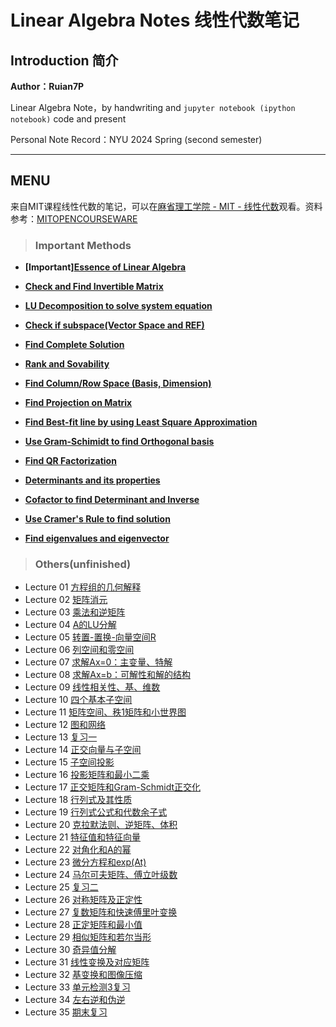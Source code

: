 # Linear Algebra Notes 线性代数笔记

## Introduction 简介

**Author：Ruian7P**

Linear Algebra Note，by handwriting and `jupyter notebook (ipython notebook)` code and present

Personal Note Record：NYU 2024 Spring (second semester)

----

## MENU

来自MIT课程线性代数的笔记，可以在[麻省理工学院 - MIT - 线性代数](https://www.bilibili.com/video/BV16Z4y1U7oU)观看。资料参考：[MITOPENCOURSEWARE](https://ocw.mit.edu/courses/18-06-linear-algebra-spring-2010/)

> ### Important Methods
- **[Important][Essence of Linear Algebra](https://github.com/Ruian7P/Linear-Algebra-notes/blob/main/Methods/Essence%20of%20Linear%20Algebra.pdf)**

  
- **[Check and Find Invertible Matrix](https://github.com/Ruian7P/Linear-Algebra-notes/blob/main/Methods/Check%20and%20Find%20Invertible%20Matrix.pdf)**
- **[LU Decomposition to solve system equation](https://github.com/Ruian7P/Linear-Algebra-notes/blob/main/Methods/LU%20Decomposition%20to%20solve%20system%20equation.pdf)**
- **[Check if subspace(Vector Space and REF)](https://github.com/Ruian7P/Linear-Algebra-notes/blob/main/Methods/Vector%20Space%20and%20REF%20(check%20if%20subspace).pdf)**
- **[Find Complete Solution](https://github.com/Ruian7P/Linear-Algebra-notes/blob/main/Methods/Complete%20Solution%20(Find).pdf)**
- **[Rank and Sovability](https://github.com/Ruian7P/Linear-Algebra-notes/blob/main/Methods/Rank%20and%20Sovability.pdf)**
- **[Find Column/Row Space (Basis, Dimension)](https://github.com/Ruian7P/Linear-Algebra-notes/blob/main/Methods/Find%20Column%20Space%20and%20Row%20Space%2C%20Basis%2C%20and%20Dimension.pdf)**
- **[Find Projection on Matrix](https://github.com/Ruian7P/Linear-Algebra-notes/blob/main/Methods/Find%20Projection%20on%20Matix.pdf)**
- **[Find Best-fit line by using Least Square Approximation](https://github.com/Ruian7P/Linear-Algebra-notes/blob/main/Methods/Find%20Best-fit%20line%20by%20using%20Least%20Square%20Approximation.pdf)**
- **[Use Gram-Schimidt to find Orthogonal basis](https://github.com/Ruian7P/Linear-Algebra-notes/blob/main/Methods/Use%20Gram-Schimidt%20to%20find%20Orthogonal%20basis.pdf)**
- **[Find QR Factorization](https://github.com/Ruian7P/Linear-Algebra-notes/blob/main/Methods/Find%20QR%20Factorization.pdf)**
- **[Determinants and its properties](https://github.com/Ruian7P/Linear-Algebra-notes/blob/main/Methods/Determinants%20and%20its%20properties.pdf)**
- **[Cofactor to find Determinant and Inverse](https://github.com/Ruian7P/Linear-Algebra-notes/blob/main/Methods/Cofactor%20to%20find%20Determinant%20and%20Inverse.pdf)**
- **[Use Cramer's Rule to find solution](https://github.com/Ruian7P/Linear-Algebra-notes/blob/main/Methods/Use%20Cramer's%20Rule%20to%20find%20solution.pdf)**
- **[Find eigenvalues and eigenvector](https://github.com/Ruian7P/Linear-Algebra-notes/blob/main/Methods/Find%20eigenvalue%20and%20eigenvector.pdf)**


> ### Others(unfinished)
- Lecture 01 [方程组的几何解释](https://github.com/Ruian7P/Linear-Algebra-notes/blob/main/Lecture%2001%20%26%2002.ipynb)
- Lecture 02 [矩阵消元](https://github.com/Ruian7P/Linear-Algebra-notes/blob/main/Lecture%2001%20%26%2002.ipynb)
- Lecture 03 [乘法和逆矩阵](https://github.com/Ruian7P/Linear-Algebra-notes/blob/main/Lecture%2003.ipynb)
- Lecture 04 [A的LU分解](https://github.com/Ruian7P/Linear-Algebra-notes/blob/main/Lecture%2004.ipynb)
- Lecture 05 [转置-置换-向量空间R](chapter05.ipynb)
- Lecture 06 [列空间和零空间](chapter06.ipynb)
- Lecture 07 [求解Ax=0：主变量、特解](chapter07.ipynb)
- Lecture 08 [求解Ax=b：可解性和解的结构](chapter08.ipynb)
- Lecture 09 [线性相关性、基、维数](chapter09.ipynb)
- Lecture 10 [四个基本子空间](chapter10.ipynb)
- Lecture 11 [矩阵空间、秩1矩阵和小世界图](chapter11.ipynb)
- Lecture 12 [图和网络](chapter12.ipynb)
- Lecture 13 [复习一](chapter13.ipynb)
- Lecture 14 [正交向量与子空间](chapter14.ipynb)
- Lecture 15 [子空间投影](chapter15.ipynb)
- Lecture 16 [投影矩阵和最小二乘](chapter16.ipynb)
- Lecture 17 [正交矩阵和Gram-Schmidt正交化](chapter17.ipynb)
- Lecture 18 [行列式及其性质](chapter18.ipynb)
- Lecture 19 [行列式公式和代数余子式](chapter19.ipynb)
- Lecture 20 [克拉默法则、逆矩阵、体积](chapter20.ipynb)
- Lecture 21 [特征值和特征向量](chapter21.ipynb)
- Lecture 22 [对角化和A的幂](chapter22.ipynb)
- Lecture 23 [微分方程和exp(At)](chapter23.ipynb)
- Lecture 24 [马尔可夫矩阵、傅立叶级数](chapter24.ipynb)
- Lecture 25 [复习二](chapter25.ipynb)
- Lecture 26 [对称矩阵及正定性](chapter26.ipynb)
- Lecture 27 [复数矩阵和快速傅里叶变换](chapter27.ipynb)
- Lecture 28 [正定矩阵和最小值](chapter28.ipynb)
- Lecture 29 [相似矩阵和若尔当形](chapter29.ipynb)
- Lecture 30 [奇异值分解](chapter30.ipynb)
- Lecture 31 [线性变换及对应矩阵](chapter31.ipynb)
- Lecture 32 [基变换和图像压缩](chapter32.ipynb)
- Lecture 33 [单元检测3复习](chapter33.ipynb)
- Lecture 34 [左右逆和伪逆](chapter34.ipynb)
- Lecture 35 [期末复习](chapter35.ipynb)
